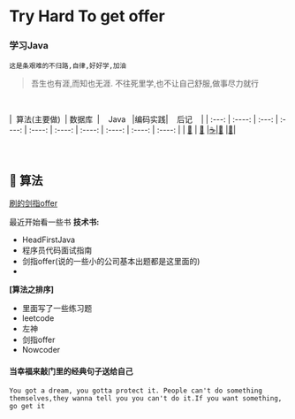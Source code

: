 # Try Hard To  get offer
### 学习Java
` 这是条艰难的不归路,自律,好好学,加油  `
> 吾生也有涯,而知也无涯.
不往死里学,也不让自己舒服,做事尽力就行
  <br>

| &nbsp;算法(主要做)&nbsp; | 数据库&nbsp;&nbsp;|&nbsp;&nbsp;&nbsp; Java&nbsp;&nbsp;&nbsp;|编码实践| &nbsp;&nbsp;&nbsp;后记&nbsp;&nbsp;&nbsp; |
| :---: | :----: | :---: | :----: | :----: | :----: | :----: | :----: | :----: | :----: |
| [:pencil:](#pencil2-算法) | [:floppy_disk:](#floppy_disk-数据库) |[:coffee:](#coffee-java)|[:watermelon:](#watermelon-编码实践) |[:memo:](#memo-后记)|

<br>

## :pencil: 算法
 [刷的剑指offer]()

 最近开始看一些书
 **技术书:** 
 - HeadFirstJava  
 - 程序员代码面试指南
 - 剑指offer(说的一些小的公司基本出题都是这里面的)
 - 

**[算法之排序]**
- 里面写了一些练习题
- leetcode
- 左神
- 剑指offer
- Nowcoder







#### 当幸福来敲门里的经典句子送给自己
`You got a dream, you gotta protect it. People can't do something themselves,they wanna tell you you can't do it.If you want something, go get it`